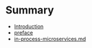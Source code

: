 # Summary

* [Introduction](README.md)
* [preface](introduction.md)
* [in-process-microservices.md](architecturemd.md)

